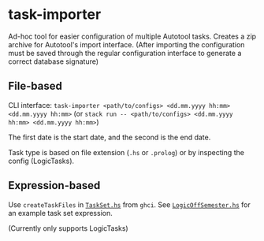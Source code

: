 # task-importer

Ad-hoc tool for easier configuration of multiple Autotool tasks.
Creates a zip archive for Autotool's import interface.
(After importing the configuration must be saved through the regular configuration interface to generate a correct database signature)

## File-based
CLI interface: `task-importer <path/to/configs> <dd.mm.yyyy hh:mm> <dd.mm.yyyy hh:mm>` (or `stack run -- <path/to/configs> <dd.mm.yyyy hh:mm> <dd.mm.yyyy hh:mm>`)

The first date is the start date, and the second is the end date.

Task type is based on file extension (`.hs` or `.prolog`) or by inspecting the config (LogicTasks).

## Expression-based
Use `createTaskFiles` in [`TaskSet.hs`](src/TaskSet.hs) from `ghci`.
See [`LogicOffSemester.hs`](src/LogicOffSemester.hs) for an example task set expression.

(Currently only supports LogicTasks)

